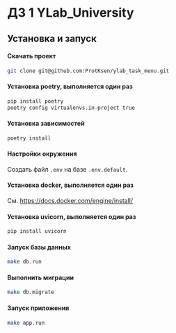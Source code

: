 # ДЗ 1 YLab_University 

## Установка и запуск

#### Скачать проект
```bash
git clone git@github.com:ProtKsen/ylab_task_menu.git
```

#### Установка poetry, выполняется один раз
```bash
pip install poetry
poetry config virtualenvs.in-project true
```

#### Установка зависимостей
```bash
poetry install
```

#### Настройки окружения
Создать файл `.env` на базе `.env.default`.

#### Установка docker, выполняется один раз
См. <https://docs.docker.com/engine/install/>

#### Установка uvicorn, выполняется один раз
```bash
pip install uvicorn
```

#### Запуск базы данных
```bash
make db.run
```

#### Выполнить миграции
```bash
make db.migrate
```

#### Запуск приложения
```bash
make app.run
```
